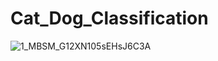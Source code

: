 # Cat_Dog_Classification
![1_MBSM_G12XN105sEHsJ6C3A](https://github.com/GOVARDAN-N-A/BI-Cat_Dog_Classification/assets/132485986/b6652e69-1950-4754-a403-8e1c26d2039c)
